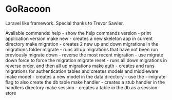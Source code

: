 # GoRacoon 

Laravel like framework. Special thanks to Trevor Sawler.

Available commands:
    help                    - show the help commands
    version                 - print application version
    make new <appname>      - creates a new skeleton app in current directory
    make migration <name>   - creates 2 new up and down migrations in the migrations folder
    migrate                 - runs all up migrations that have not been run previously
    migrate down            - reverse the most recent migration
                            - use migrate down force to force the migration
    migrate reset           - runs all down migrations in reverse order, and then all up migrations
    make auth               - creates and runs migrations for authentication tables and creates models and middleware
    make model <name>       - creates a new model in the data directory
                            - use the --migrate flag to also create the db table
    make handler <name>     - creates a stub handler in the handlers directory
    make session            - creates a table in the db as a session store
